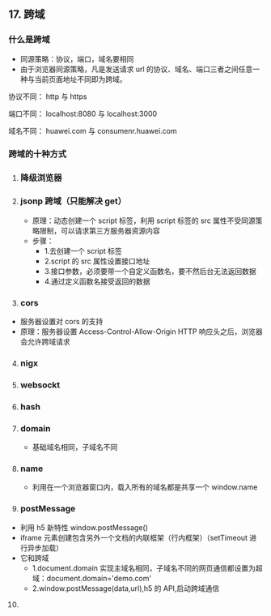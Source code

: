 ## 17. 跨域

### 什么是跨域

- 同源策略：协议，端口，域名要相同
- 由于浏览器同源策略，凡是发送请求 url 的协议、域名、端口三者之间任意一种与当前页面地址不同即为跨域。

协议不同：
http 与 https

端口不同：
localhost:8080 与 localhost:3000

域名不同：
huawei.com 与 consumenr.huawei.com

### 跨域的十种方式

1.  ### 降级浏览器
2.  ### jsonp 跨域（只能解决 get）
    - 原理：动态创建一个 script 标签，利用 script 标签的 src 属性不受同源策略限制，可以请求第三方服务器资源内容
    - 步骤：
      - 1.去创建一个 script 标签
      - 2.script 的 src 属性设置接口地址
      - 3.接口参数，必须要带一个自定义函数名，要不然后台无法返回数据
      - 4.通过定义函数名接受返回的数据
3.  ### cors

- 服务器设置对 cors 的支持
- 原理：服务器设置 Access-Control-Allow-Origin HTTP 响应头之后，浏览器会允许跨域请求

4.  ### nigx
5.  ### websockt
6.  ### hash
7.  ### domain
    - 基础域名相同，子域名不同
8.  ### name
    - 利用在一个浏览器窗口内，载入所有的域名都是共享一个 window.name
9.  ### postMessage

- 利用 h5 新特性 window.postMessage()
- iframe 元素创建包含另外一个文档的内联框架（行内框架）（setTimeout 进行异步加载）
- 它和跨域
  - 1.document.domain 实现主域名相同，子域名不同的网页通信都设置为超域：document.domain='demo.com'
  - 2.window.postMessage(data,url),h5 的 API,启动跨域通信

10.
